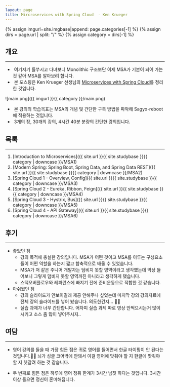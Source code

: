 ```yaml
---
layout: page
title: Mircroservices with Spring Cloud  - Ken Krueger
---
```


{% assign imgurl=site.imgbase|append: page.categories[-1] %}
{% assign dirs = page.url | split: "/" %}
{% assign category = dirs[-1] %}


## 개요

---

- &nbsp;여기저기 들쑤시고 다녀보니 Monolithic 구조보단 이제 MSA가 기본이 되어 가는 것 같아 MSA를 알아보려 합니다.
- &nbsp;본 포스팅은 Ken Krueger 선생님의 [Microservices with Spring Cloud](https://www.udemy.com/course/microservices-with-spring-cloud/)를 정리한 것입니다.

![main.png]({{ imgurl }}{{ category }}/main.png)

- &nbsp;본 강의의 학습목표는 MSA의 개념 및 간단한 구축 방법을 파악해 Sagyo-reboot에 적용하는 것입니다.
-  &nbsp;3개의 장, 30개의 강의, 4시간 40분 분량의 간단한 강의입니다.



## 목록

---

1. [Introduction to Microservices]({{ site.url }}{{ site.studybase }}{{ category | downcase  }}/MSA1)
2. [Modern Spring: Spring Boot, Spring Data, and Spring Data REST]({{ site.url }}{{ site.studybase }}{{ category | downcase  }}/MSA2)
3. [Spring Cloud 1 - Overview, Config]({{ site.url }}{{ site.studybase }}{{ category | downcase  }}/MSA3)
4. [Spring Cloud 2 - Eureka, Ribbon, Feign]({{ site.url }}{{ site.studybase }}{{ category | downcase  }}/MSA4)
5. [Spring Cloud 3 - Hystrix, Bus]({{ site.url }}{{ site.studybase }}{{ category | downcase  }}/MSA5)
6. [Spring Cloud 4 - API Gateway]({{ site.url }}{{ site.studybase }}{{ category | downcase  }}/MSA6)



## 후기

---

- 좋았던 점
  - 강의 목적에 충실한 강의입니다. MSA가 어떤 것이고 MSA를 이루는 구성요소들이 어떤 역할을 하는지 짧고 함축적으로 배울 수 있었습니다.
  - MSA가 저 같은 주니어 개발자는 덤비지 못할 영역이라고 생각했는데 막상 들어보니 그렇게 덤비지 못할 영역까진 아니라고 생각하게 됐습니다.
  - 스택오버플로우와 레퍼런스에 빠지기 전에 준비운동으로 적합한 것 같습니다.
- 아쉬웠던 점
  - 강의 슬라이드가 안보이길래 제공 안해주나 싶었는데 마지막 강의 강의자료에 전체 강의 슬라이드를 넣어 놨습니다. 의도한건지... 🤔🤔
  - 실습 과제가 너무 간단합니다. 어차피 실습 과제 따로 영상 안찍으시는거 많이 시키고 소스 좀 많이 넣어주시지..



## 여담

---

- 영어 강의를 들을 때 가장 힘든 점은 귀로 영어를 들어면서 한글 타이핑이 안 된다는 것입니다.🤣🤣 뇌가 싱글 코어밖에 안돼서 이걸 영어에 맞춰야 할 지 한글에 맞춰야 할 지 헷갈려 하는 것 같습니다.

- 두 번째로 힘든 점은 하루에 영어 청취 한계가 3시간 남짓 하다는 것입니다. 3시간 이상 들으면 정신이 혼미해집니다.

  

